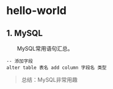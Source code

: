 # hello-world

## 1. MySQL
&emsp;&emsp;MySQL常用语句汇总。
~~~
-- 添加字段
alter table 表名 add column 字段名 类型
~~~

> 总结：MySQL非常用趣


